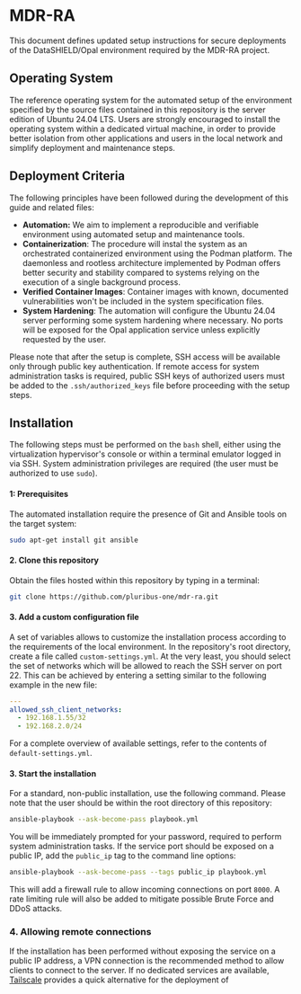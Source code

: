 # MDR-RA

This document defines updated setup instructions for secure deployments of the
DataSHIELD/Opal environment required by the MDR-RA project.

## Operating System

The reference operating system for the automated setup of the environment
specified by the source files contained in this repository is the server
edition of Ubuntu 24.04 LTS. Users are strongly encouraged to install the
operating system within a dedicated virtual machine, in order to provide better
isolation from other applications and users in the local network and simplify
deployment and maintenance steps.

## Deployment Criteria

The following principles have been followed during the development of this
guide and related files:

* **Automation:** We aim to implement a reproducible and verifiable environment
  using automated setup and maintenance tools.
* **Containerization**: The procedure will instal the system as an orchestrated
  containerized environment using the Podman platform. The daemonless and
  rootless architecture implemented by Podman offers better security and
  stability compared to systems relying on the execution of a single background
  process.
* **Verified Container Images**: Container images with known, documented
  vulnerabilities won't be included in the system specification files.
* **System Hardening**: The automation will configure the Ubuntu 24.04 server
  performing some system hardening where necessary. No ports will be exposed
  for the Opal application service unless explicitly requested by the user.

Please note that after the setup is complete, SSH access will be available only
through public key authentication. If remote access for system administration
tasks is required, public SSH keys of authorized users must be added to the
`.ssh/authorized_keys` file before proceeding with the setup steps.

## Installation

The following steps must be performed on the `bash` shell, either using the
virtualization hypervisor's console or within a terminal emulator logged in via
SSH. System administration privileges are required (the user must be authorized
to use `sudo`).

#### 1: Prerequisites

The automated installation require the presence of Git and Ansible tools on the
target system:

```bash
sudo apt-get install git ansible
```

#### 2. Clone this repository

Obtain the files hosted within this repository by typing in a terminal:

```bash
git clone https://github.com/pluribus-one/mdr-ra.git
```

#### 3. Add a custom configuration file

A set of variables allows to customize the installation process according to
the requirements of the local environment. In the repository's root directory,
create a file called `custom-settings.yml`. At the very least, you should
select the set of networks which will be allowed to reach the SSH server on
port 22. This can be achieved by entering a setting similar to the following
example in the new file:

```yaml
---
allowed_ssh_client_networks:
  - 192.168.1.55/32
  - 192.168.2.0/24
```

For a complete overview of available settings, refer to the contents of
`default-settings.yml`.

#### 3. Start the installation

For a standard, non-public installation, use the following command. Please note
that the user should be within the root directory of this repository:

```bash
ansible-playbook --ask-become-pass playbook.yml
```

You will be immediately prompted for your password, required to perform system
administration tasks. If the service port should be exposed on a public IP, add
the `public_ip` tag to the command line options:

```bash
ansible-playbook --ask-become-pass --tags public_ip playbook.yml
```

This will add a firewall rule to allow incoming connections on port `8000`. A
rate limiting rule will also be added to mitigate possible Brute Force and DDoS
attacks.

### 4. Allowing remote connections

If the installation has been performed without exposing the service on a public
IP address, a VPN connection is the recommended method to allow clients to
connect to the server. If no dedicated services are available,
[Tailscale](https://tailscale.com/) provides a quick alternative for
the deployment of
